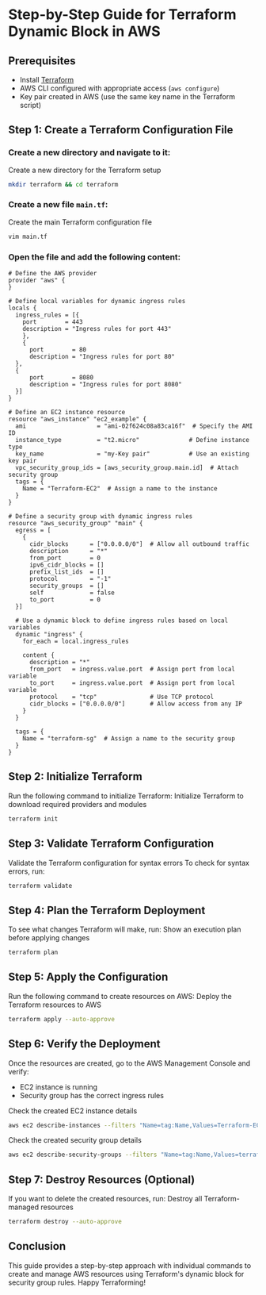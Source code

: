 # Step-by-Step Guide for Terraform Dynamic Block in AWS

## Prerequisites

- Install [Terraform](https://developer.hashicorp.com/terraform/downloads)
- AWS CLI configured with appropriate access (`aws configure`)
- Key pair created in AWS (use the same key name in the Terraform script)

## Step 1: Create a Terraform Configuration File

### Create a new directory and navigate to it:
Create a new directory for the Terraform setup
```sh
mkdir terraform && cd terraform
```

### Create a new file `main.tf`:
Create the main Terraform configuration file
```sh
vim main.tf
```

### Open the file and add the following content:

```hcl
# Define the AWS provider
provider "aws" {
}

# Define local variables for dynamic ingress rules
locals {
  ingress_rules = [{
    port        = 443
    description = "Ingress rules for port 443"
    },
    {
      port        = 80
      description = "Ingress rules for port 80"
  },
  {
      port        = 8080
      description = "Ingress rules for port 8080"
  }]
}

# Define an EC2 instance resource
resource "aws_instance" "ec2_example" {
  ami                    = "ami-02f624c08a83ca16f"  # Specify the AMI ID
  instance_type          = "t2.micro"              # Define instance type
  key_name               = "my-Key pair"           # Use an existing key pair
  vpc_security_group_ids = [aws_security_group.main.id]  # Attach security group
  tags = {
    Name = "Terraform-EC2"  # Assign a name to the instance
  }
}

# Define a security group with dynamic ingress rules
resource "aws_security_group" "main" {
  egress = [
    {
      cidr_blocks      = ["0.0.0.0/0"]  # Allow all outbound traffic
      description      = "*"
      from_port        = 0
      ipv6_cidr_blocks = []
      prefix_list_ids  = []
      protocol         = "-1"
      security_groups  = []
      self             = false
      to_port          = 0
  }]

  # Use a dynamic block to define ingress rules based on local variables
  dynamic "ingress" {
    for_each = local.ingress_rules

    content {
      description = "*"
      from_port   = ingress.value.port  # Assign port from local variable
      to_port     = ingress.value.port  # Assign port from local variable
      protocol    = "tcp"               # Use TCP protocol
      cidr_blocks = ["0.0.0.0/0"]       # Allow access from any IP
    }
  }

  tags = {
    Name = "terraform-sg"  # Assign a name to the security group
  }
}
```

## Step 2: Initialize Terraform

Run the following command to initialize Terraform:
Initialize Terraform to download required providers and modules
```sh
terraform init
```

## Step 3: Validate Terraform Configuration
Validate the Terraform configuration for syntax errors
To check for syntax errors, run:

```sh
terraform validate
```

## Step 4: Plan the Terraform Deployment

To see what changes Terraform will make, run:
Show an execution plan before applying changes
```sh
terraform plan
```

## Step 5: Apply the Configuration

Run the following command to create resources on AWS:
Deploy the Terraform resources to AWS
```sh
terraform apply --auto-approve
```

## Step 6: Verify the Deployment

Once the resources are created, go to the AWS Management Console and verify:

- EC2 instance is running
- Security group has the correct ingress rules

Check the created EC2 instance details
```sh
aws ec2 describe-instances --filters "Name=tag:Name,Values=Terraform-EC2"
```
Check the created security group details
```sh
aws ec2 describe-security-groups --filters "Name=tag:Name,Values=terraform-sg"
```

## Step 7: Destroy Resources (Optional)

If you want to delete the created resources, run:
Destroy all Terraform-managed resources
```sh
terraform destroy --auto-approve
```

## Conclusion

This guide provides a step-by-step approach with individual commands to create and manage AWS resources using Terraform's dynamic block for security group rules. Happy Terraforming!




